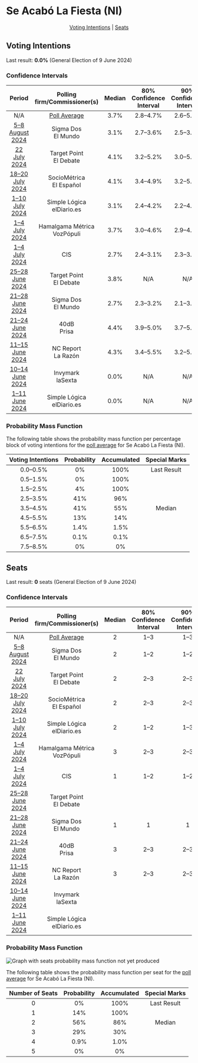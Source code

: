 # Se Acabó La Fiesta (NI)

<p align="center"><a href="#voting-intentions">Voting Intentions</a> | <a href="#seats">Seats</a></p>

## Voting Intentions

Last result: **0.0%** (General Election of 9 June 2024)

### Confidence Intervals

| Period     | Polling firm/Commissioner(s) | Median | 80% Confidence Interval | 90% Confidence Interval | 95% Confidence Interval | 99% Confidence Interval |
|:----------:|:----------------:|:-----------:|:-----------------------:|:-----------------------:|:-----------------------:|:-----------------------:|
| N/A | [Poll Average](average.html) | 3.7% | 2.8–4.7% | 2.6–5.1% | 2.4–5.3% | 2.0–6.0% |
| [5–8 August 2024](2024-08-08-SigmaDos.html) | Sigma Dos <br> El Mundo | 3.1% | 2.7–3.6% | 2.5–3.8% | 2.4–3.9% | 2.2–4.2% |
| [22 July 2024](2024-07-22-TargetPoint.html) | Target Point <br> El Debate | 4.1% | 3.2–5.2% | 3.0–5.6% | 2.8–5.9% | 2.4–6.5% |
| [18–20 July 2024](2024-07-20-SocioMétrica.html) | SocioMétrica <br> El Español | 4.1% | 3.4–4.9% | 3.2–5.2% | 3.1–5.4% | 2.8–5.8% |
| [1–10 July 2024](2024-07-10-SimpleLógica.html) | Simple Lógica <br> elDiario.es | 3.1% | 2.4–4.2% | 2.2–4.5% | 2.0–4.8% | 1.7–5.4% |
| [1–4 July 2024](2024-07-04-HamalgamaMétrica.html) | Hamalgama Métrica <br> VozPópuli | 3.7% | 3.0–4.6% | 2.9–4.8% | 2.7–5.1% | 2.4–5.5% |
| [1–4 July 2024](2024-07-04-CIS.html) | CIS | 2.7% | 2.4–3.1% | 2.3–3.2% | 2.2–3.2% | 2.1–3.4% |
| [25–28 June 2024](2024-06-28-TargetPoint.html) | Target Point <br> El Debate | 3.8% | N/A | N/A | N/A | N/A |
| [21–28 June 2024](2024-06-28-SigmaDos.html) | Sigma Dos <br> El Mundo | 2.7% | 2.3–3.2% | 2.1–3.4% | 2.1–3.5% | 1.9–3.8% |
| [21–24 June 2024](2024-06-24-40dB.html) | 40dB <br> Prisa | 4.4% | 3.9–5.0% | 3.7–5.2% | 3.6–5.4% | 3.3–5.7% |
| [11–15 June 2024](2024-06-15-NCReport.html) | NC Report <br> La Razón | 4.3% | 3.4–5.5% | 3.2–5.8% | 3.0–6.1% | 2.6–6.8% |
| [10–14 June 2024](2024-06-14-Invymark.html) | Invymark <br> laSexta | 0.0% | N/A | N/A | N/A | N/A |
| [1–11 June 2024](2024-06-11-SimpleLógica.html) | Simple Lógica <br> elDiario.es | 0.0% | N/A | N/A | N/A | N/A |

### Probability Mass Function

The following table shows the probability mass function per percentage block of voting intentions for the [poll average](average.html) for Se Acabó La Fiesta (NI).

| Voting Intentions | Probability | Accumulated | Special Marks |
|:-----------------:|:-----------:|:-----------:|:-------------:|
| 0.0–0.5% | 0% | 100% | Last Result |
| 0.5–1.5% | 0% | 100% |  |
| 1.5–2.5% | 4% | 100% |  |
| 2.5–3.5% | 41% | 96% |  |
| 3.5–4.5% | 41% | 55% | Median |
| 4.5–5.5% | 13% | 14% |  |
| 5.5–6.5% | 1.4% | 1.5% |  |
| 6.5–7.5% | 0.1% | 0.1% |  |
| 7.5–8.5% | 0% | 0% |  |


## Seats

Last result: **0** seats (General Election of 9 June 2024)

### Confidence Intervals

| Period     | Polling firm/Commissioner(s) | Median | 80% Confidence Interval | 90% Confidence Interval | 95% Confidence Interval | 99% Confidence Interval |
|:----------:|:----------------:|:------:|:-----------------------:|:-----------------------:|:-----------------------:|:-----------------------:|
| N/A | [Poll Average](average.html) | 2 | 1–3 | 1–3 | 1–3 | 1–4 |
| [5–8 August 2024](2024-08-08-SigmaDos.html) | Sigma Dos <br> El Mundo | 2 | 1–2 | 1–2 | 1–2 | 1–2 |
| [22 July 2024](2024-07-22-TargetPoint.html) | Target Point <br> El Debate | 2 | 2–3 | 2–3 | 1–4 | 1–4 |
| [18–20 July 2024](2024-07-20-SocioMétrica.html) | SocioMétrica <br> El Español | 2 | 2–3 | 2–3 | 2–3 | 2–3 |
| [1–10 July 2024](2024-07-10-SimpleLógica.html) | Simple Lógica <br> elDiario.es | 2 | 1–2 | 1–3 | 1–3 | 1–3 |
| [1–4 July 2024](2024-07-04-HamalgamaMétrica.html) | Hamalgama Métrica <br> VozPópuli | 3 | 2–3 | 2–3 | 2–3 | 1–3 |
| [1–4 July 2024](2024-07-04-CIS.html) | CIS | 1 | 1–2 | 1–2 | 1–2 | 1–2 |
| [25–28 June 2024](2024-06-28-TargetPoint.html) | Target Point <br> El Debate |  |  |  |  |  |
| [21–28 June 2024](2024-06-28-SigmaDos.html) | Sigma Dos <br> El Mundo | 1 | 1 | 1 | 1–2 | 1–2 |
| [21–24 June 2024](2024-06-24-40dB.html) | 40dB <br> Prisa | 3 | 2–3 | 2–3 | 2–3 | 2–4 |
| [11–15 June 2024](2024-06-15-NCReport.html) | NC Report <br> La Razón | 3 | 2–3 | 2–3 | 2–3 | 2–3 |
| [10–14 June 2024](2024-06-14-Invymark.html) | Invymark <br> laSexta |  |  |  |  |  |
| [1–11 June 2024](2024-06-11-SimpleLógica.html) | Simple Lógica <br> elDiario.es |  |  |  |  |  |

### Probability Mass Function

![Graph with seats probability mass function not yet produced](average-seats-pmf-seacabólafiestani.png "Seats Probability Mass Function")

The following table shows the probability mass function per seat for the [poll average](average.html) for Se Acabó La Fiesta (NI).

| Number of Seats | Probability | Accumulated | Special Marks |
|:---------------:|:-----------:|:-----------:|:-------------:|
| 0 | 0% | 100% | Last Result |
| 1 | 14% | 100% |  |
| 2 | 56% | 86% | Median |
| 3 | 29% | 30% |  |
| 4 | 0.9% | 1.0% |  |
| 5 | 0% | 0% |  |


